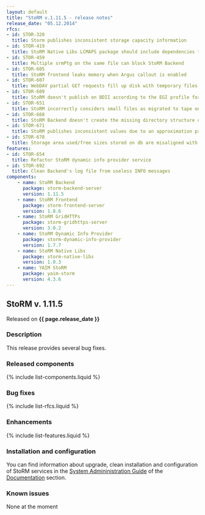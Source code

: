 ```yaml
---
layout: default
title: "StoRM v.1.11.5 - release notes"
release_date: "05.12.2014"
rfcs:
- id: STOR-320
  title: Storm publishes inconsistent storage capacity information
- id: STOR-419
  title: StoRM Native Libs LCMAPS package should include dependencies to the needed lcmaps plugins
- id: STOR-459
  title: Multiple srmPtg on the same file can block StoRM Backend
- id: STOR-605
  title: StoRM frontend leaks memory when Argus callout is enabled
- id: STOR-607
  title: WebDAV partial GET requests fill up disk with temporary files
- id: STOR-609
  title: StoRM doesn't publish on BDII according to the EGI profile for GLUE 2.0
- id: STOR-651
  title: StoRM incorrectly considers small files as migrated to tape on GPFS 3.5
- id: STOR-668
  title: StoRM Backend doesn't create the missing directory structure of a SURL in case of a srmPrepareToPut with directory.automatic-creation enabled
- id: STOR-671
  title: StoRM publishes inconsistent values due to an approximation problem
- id: STOR-678
  title: Storage area used/free sizes stored on db are misaligned with real values
features:
- id: STOR-654
  title: Refactor StoRM dynamic info provider service
- id: STOR-692
  title: Clean Backend's log file from useless INFO messages
components:
    - name: StoRM Backend
      package: storm-backend-server
      version: 1.11.5
    - name: StoRM Frontend
      package: storm-frontend-server
      version: 1.8.6
    - name: StoRM GridHTTPs
      package: storm-gridhttps-server
      version: 3.0.2
    - name: StoRM Dynamic Info Provider
      package: storm-dynamic-info-provider
      version: 1.7.7
    - name: StoRM Native Libs
      package: storm-native-libs
      version: 1.0.3
    - name: YAIM StoRM
      package: yaim-storm
      version: 4.3.6
---
```


## StoRM v. 1.11.5

Released on **{{ page.release_date }}**

### Description

This release provides several bug fixes.
  
### Released components

{% include list-components.liquid %}

### Bug fixes

{% include list-rfcs.liquid %}

### Enhancements

{% include list-features.liquid %}

### Installation and configuration

You can find information about upgrade, clean installation and configuration of StoRM services in the [System Admininistration Guide][storm-sysadmin-guide] of the [Documentation][storm-documentation] section.

### Known issues

None at the moment

[storm-documentation]: {{site.baseurl}}/documentation.html
[storm-sysadmin-guide]: {{site.baseurl}}/documentation/sysadmin-guide/1.11.5
